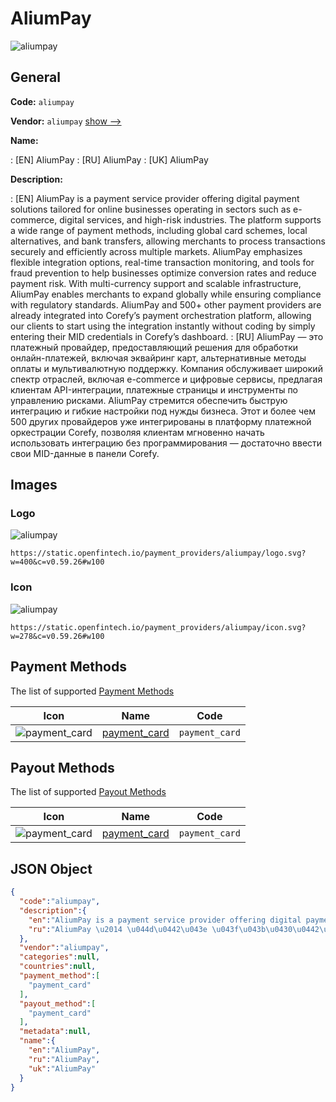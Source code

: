 
# AliumPay 
![aliumpay](https://static.openfintech.io/payment_providers/aliumpay/logo.svg?w=400&c=v0.59.26#w100)  

## General 
 
**Code:** `aliumpay` 
 
**Vendor:** `aliumpay` [show -->](/vendors/aliumpay/) 
 
**Name:** 
 
:	[EN] AliumPay 
:	[RU] AliumPay 
:	[UK] AliumPay 
 
**Description:** 
 
: [EN] AliumPay is a payment service provider offering digital payment solutions tailored for online businesses operating in sectors such as e-commerce, digital services, and high-risk industries. The platform supports a wide range of payment methods, including global card schemes, local alternatives, and bank transfers, allowing merchants to process transactions securely and efficiently across multiple markets. AliumPay emphasizes flexible integration options, real-time transaction monitoring, and tools for fraud prevention to help businesses optimize conversion rates and reduce payment risk. With multi-currency support and scalable infrastructure, AliumPay enables merchants to expand globally while ensuring compliance with regulatory standards. AliumPay and 500+ other payment providers are already integrated into Corefy’s payment orchestration platform, allowing our clients to start using the integration instantly without coding by simply entering their MID credentials in Corefy’s dashboard. 
: [RU] AliumPay — это платежный провайдер, предоставляющий решения для обработки онлайн-платежей, включая эквайринг карт, альтернативные методы оплаты и мультивалютную поддержку. Компания обслуживает широкий спектр отраслей, включая e-commerce и цифровые сервисы, предлагая клиентам API-интеграции, платежные страницы и инструменты по управлению рисками. AliumPay стремится обеспечить быструю интеграцию и гибкие настройки под нужды бизнеса. Этот и более чем 500 других провайдеров уже интегрированы в платформу платежной оркестрации Corefy, позволяя клиентам мгновенно начать использовать интеграцию без программирования — достаточно ввести свои MID-данные в панели Corefy. 
 

## Images 

### Logo 
 
![aliumpay](https://static.openfintech.io/payment_providers/aliumpay/logo.svg?w=400&c=v0.59.26#w100)  

```
https://static.openfintech.io/payment_providers/aliumpay/logo.svg?w=400&c=v0.59.26#w100
```  

### Icon 
 
![aliumpay](https://static.openfintech.io/payment_providers/aliumpay/icon.svg?w=278&c=v0.59.26#w100)  

```
https://static.openfintech.io/payment_providers/aliumpay/icon.svg?w=278&c=v0.59.26#w100
```  

## Payment Methods 
 
The list of supported [Payment Methods](/payment-methods/) 

|Icon|Name|Code| 
|:---:|:---:|:---:| 
|![payment_card](https://static.openfintech.io/payment_methods/payment_card/icon.svg?w=278&c=v0.59.26#w100) |[payment_card](/payment-methods/payment_card/)|`payment_card`| 
 

## Payout Methods 
 
The list of supported [Payout Methods](/payout-methods/) 

|Icon|Name|Code| 
|:---:|:---:|:---:| 
|![payment_card](https://static.openfintech.io/payout_methods/payment_card/icon.svg?w=278&c=v0.59.26#w40) |[payment_card](payout-methodspayment_card/)|`payment_card`| 
 

## JSON Object 

```json
{
  "code":"aliumpay",
  "description":{
    "en":"AliumPay is a payment service provider offering digital payment solutions tailored for online businesses operating in sectors such as e-commerce, digital services, and high-risk industries. The platform supports a wide range of payment methods, including global card schemes, local alternatives, and bank transfers, allowing merchants to process transactions securely and efficiently across multiple markets. AliumPay emphasizes flexible integration options, real-time transaction monitoring, and tools for fraud prevention to help businesses optimize conversion rates and reduce payment risk. With multi-currency support and scalable infrastructure, AliumPay enables merchants to expand globally while ensuring compliance with regulatory standards. AliumPay and 500+ other payment providers are already integrated into Corefy\u2019s payment orchestration platform, allowing our clients to start using the integration instantly without coding by simply entering their MID credentials in Corefy\u2019s dashboard.",
    "ru":"AliumPay \u2014 \u044d\u0442\u043e \u043f\u043b\u0430\u0442\u0435\u0436\u043d\u044b\u0439 \u043f\u0440\u043e\u0432\u0430\u0439\u0434\u0435\u0440, \u043f\u0440\u0435\u0434\u043e\u0441\u0442\u0430\u0432\u043b\u044f\u044e\u0449\u0438\u0439 \u0440\u0435\u0448\u0435\u043d\u0438\u044f \u0434\u043b\u044f \u043e\u0431\u0440\u0430\u0431\u043e\u0442\u043a\u0438 \u043e\u043d\u043b\u0430\u0439\u043d-\u043f\u043b\u0430\u0442\u0435\u0436\u0435\u0439, \u0432\u043a\u043b\u044e\u0447\u0430\u044f \u044d\u043a\u0432\u0430\u0439\u0440\u0438\u043d\u0433 \u043a\u0430\u0440\u0442, \u0430\u043b\u044c\u0442\u0435\u0440\u043d\u0430\u0442\u0438\u0432\u043d\u044b\u0435 \u043c\u0435\u0442\u043e\u0434\u044b \u043e\u043f\u043b\u0430\u0442\u044b \u0438 \u043c\u0443\u043b\u044c\u0442\u0438\u0432\u0430\u043b\u044e\u0442\u043d\u0443\u044e \u043f\u043e\u0434\u0434\u0435\u0440\u0436\u043a\u0443. \u041a\u043e\u043c\u043f\u0430\u043d\u0438\u044f \u043e\u0431\u0441\u043b\u0443\u0436\u0438\u0432\u0430\u0435\u0442 \u0448\u0438\u0440\u043e\u043a\u0438\u0439 \u0441\u043f\u0435\u043a\u0442\u0440 \u043e\u0442\u0440\u0430\u0441\u043b\u0435\u0439, \u0432\u043a\u043b\u044e\u0447\u0430\u044f e-commerce \u0438 \u0446\u0438\u0444\u0440\u043e\u0432\u044b\u0435 \u0441\u0435\u0440\u0432\u0438\u0441\u044b, \u043f\u0440\u0435\u0434\u043b\u0430\u0433\u0430\u044f \u043a\u043b\u0438\u0435\u043d\u0442\u0430\u043c API-\u0438\u043d\u0442\u0435\u0433\u0440\u0430\u0446\u0438\u0438, \u043f\u043b\u0430\u0442\u0435\u0436\u043d\u044b\u0435 \u0441\u0442\u0440\u0430\u043d\u0438\u0446\u044b \u0438 \u0438\u043d\u0441\u0442\u0440\u0443\u043c\u0435\u043d\u0442\u044b \u043f\u043e \u0443\u043f\u0440\u0430\u0432\u043b\u0435\u043d\u0438\u044e \u0440\u0438\u0441\u043a\u0430\u043c\u0438. AliumPay \u0441\u0442\u0440\u0435\u043c\u0438\u0442\u0441\u044f \u043e\u0431\u0435\u0441\u043f\u0435\u0447\u0438\u0442\u044c \u0431\u044b\u0441\u0442\u0440\u0443\u044e \u0438\u043d\u0442\u0435\u0433\u0440\u0430\u0446\u0438\u044e \u0438 \u0433\u0438\u0431\u043a\u0438\u0435 \u043d\u0430\u0441\u0442\u0440\u043e\u0439\u043a\u0438 \u043f\u043e\u0434 \u043d\u0443\u0436\u0434\u044b \u0431\u0438\u0437\u043d\u0435\u0441\u0430. \u042d\u0442\u043e\u0442 \u0438 \u0431\u043e\u043b\u0435\u0435 \u0447\u0435\u043c 500 \u0434\u0440\u0443\u0433\u0438\u0445 \u043f\u0440\u043e\u0432\u0430\u0439\u0434\u0435\u0440\u043e\u0432 \u0443\u0436\u0435 \u0438\u043d\u0442\u0435\u0433\u0440\u0438\u0440\u043e\u0432\u0430\u043d\u044b \u0432 \u043f\u043b\u0430\u0442\u0444\u043e\u0440\u043c\u0443 \u043f\u043b\u0430\u0442\u0435\u0436\u043d\u043e\u0439 \u043e\u0440\u043a\u0435\u0441\u0442\u0440\u0430\u0446\u0438\u0438 Corefy, \u043f\u043e\u0437\u0432\u043e\u043b\u044f\u044f \u043a\u043b\u0438\u0435\u043d\u0442\u0430\u043c \u043c\u0433\u043d\u043e\u0432\u0435\u043d\u043d\u043e \u043d\u0430\u0447\u0430\u0442\u044c \u0438\u0441\u043f\u043e\u043b\u044c\u0437\u043e\u0432\u0430\u0442\u044c \u0438\u043d\u0442\u0435\u0433\u0440\u0430\u0446\u0438\u044e \u0431\u0435\u0437 \u043f\u0440\u043e\u0433\u0440\u0430\u043c\u043c\u0438\u0440\u043e\u0432\u0430\u043d\u0438\u044f \u2014 \u0434\u043e\u0441\u0442\u0430\u0442\u043e\u0447\u043d\u043e \u0432\u0432\u0435\u0441\u0442\u0438 \u0441\u0432\u043e\u0438 MID-\u0434\u0430\u043d\u043d\u044b\u0435 \u0432 \u043f\u0430\u043d\u0435\u043b\u0438 Corefy."
  },
  "vendor":"aliumpay",
  "categories":null,
  "countries":null,
  "payment_method":[
    "payment_card"
  ],
  "payout_method":[
    "payment_card"
  ],
  "metadata":null,
  "name":{
    "en":"AliumPay",
    "ru":"AliumPay",
    "uk":"AliumPay"
  }
}
```  
